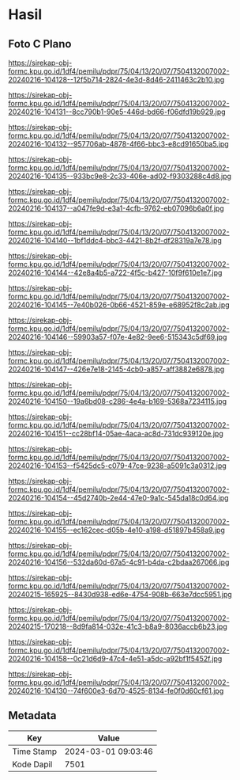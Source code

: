 # Hasil

## Foto C Plano

https://sirekap-obj-formc.kpu.go.id/1df4/pemilu/pdpr/75/04/13/20/07/7504132007002-20240216-104128--12f5b714-2824-4e3d-8d46-2411463c2b10.jpg

https://sirekap-obj-formc.kpu.go.id/1df4/pemilu/pdpr/75/04/13/20/07/7504132007002-20240216-104131--8cc790b1-90e5-446d-bd66-f06dfd19b929.jpg

https://sirekap-obj-formc.kpu.go.id/1df4/pemilu/pdpr/75/04/13/20/07/7504132007002-20240216-104132--957706ab-4878-4f66-bbc3-e8cd91650ba5.jpg

https://sirekap-obj-formc.kpu.go.id/1df4/pemilu/pdpr/75/04/13/20/07/7504132007002-20240216-104135--933bc9e8-2c33-406e-ad02-f9303288c4d8.jpg

https://sirekap-obj-formc.kpu.go.id/1df4/pemilu/pdpr/75/04/13/20/07/7504132007002-20240216-104137--a047fe9d-e3a1-4cfb-9762-eb07096b6a0f.jpg

https://sirekap-obj-formc.kpu.go.id/1df4/pemilu/pdpr/75/04/13/20/07/7504132007002-20240216-104140--1bf1ddc4-bbc3-4421-8b2f-df28319a7e78.jpg

https://sirekap-obj-formc.kpu.go.id/1df4/pemilu/pdpr/75/04/13/20/07/7504132007002-20240216-104144--42e8a4b5-a722-4f5c-b427-10f9f610e1e7.jpg

https://sirekap-obj-formc.kpu.go.id/1df4/pemilu/pdpr/75/04/13/20/07/7504132007002-20240216-104145--7e40b026-0b66-4521-859e-e68952f8c2ab.jpg

https://sirekap-obj-formc.kpu.go.id/1df4/pemilu/pdpr/75/04/13/20/07/7504132007002-20240216-104146--59903a57-f07e-4e82-9ee6-515343c5df69.jpg

https://sirekap-obj-formc.kpu.go.id/1df4/pemilu/pdpr/75/04/13/20/07/7504132007002-20240216-104147--426e7e18-2145-4cb0-a857-aff3882e6878.jpg

https://sirekap-obj-formc.kpu.go.id/1df4/pemilu/pdpr/75/04/13/20/07/7504132007002-20240216-104150--19a6bd08-c286-4e4a-b169-5368a7234115.jpg

https://sirekap-obj-formc.kpu.go.id/1df4/pemilu/pdpr/75/04/13/20/07/7504132007002-20240216-104151--cc28bf14-05ae-4aca-ac8d-731dc939120e.jpg

https://sirekap-obj-formc.kpu.go.id/1df4/pemilu/pdpr/75/04/13/20/07/7504132007002-20240216-104153--f5425dc5-c079-47ce-9238-a5091c3a0312.jpg

https://sirekap-obj-formc.kpu.go.id/1df4/pemilu/pdpr/75/04/13/20/07/7504132007002-20240216-104154--45d2740b-2e44-47e0-9a1c-545da18c0d64.jpg

https://sirekap-obj-formc.kpu.go.id/1df4/pemilu/pdpr/75/04/13/20/07/7504132007002-20240216-104155--ec162cec-d05b-4e10-a198-d51897b458a9.jpg

https://sirekap-obj-formc.kpu.go.id/1df4/pemilu/pdpr/75/04/13/20/07/7504132007002-20240216-104156--532da60d-67a5-4c91-b4da-c2bdaa267066.jpg

https://sirekap-obj-formc.kpu.go.id/1df4/pemilu/pdpr/75/04/13/20/07/7504132007002-20240215-165925--8430d938-ed6e-4754-908b-663e7dcc5951.jpg

https://sirekap-obj-formc.kpu.go.id/1df4/pemilu/pdpr/75/04/13/20/07/7504132007002-20240215-170218--8d9fa814-032e-41c3-b8a9-8036accb6b23.jpg

https://sirekap-obj-formc.kpu.go.id/1df4/pemilu/pdpr/75/04/13/20/07/7504132007002-20240216-104158--0c21d6d9-47c4-4e51-a5dc-a92bf1f5452f.jpg

https://sirekap-obj-formc.kpu.go.id/1df4/pemilu/pdpr/75/04/13/20/07/7504132007002-20240216-104130--74f600e3-6d70-4525-8134-fe0f0d60cf61.jpg


## Metadata

| Key        | Value               |
| ---------- | ------------------- |
| Time Stamp | 2024-03-01 09:03:46 |
| Kode Dapil | 7501                |



